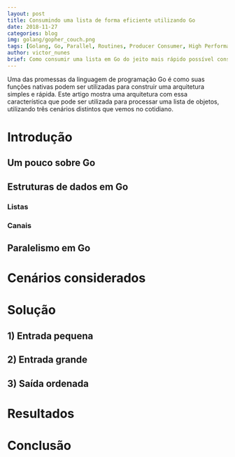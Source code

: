 ```yaml
---
layout: post
title: Consumindo uma lista de forma eficiente utilizando Go
date: 2018-11-27
categories: blog
img: golang/gopher_couch.png
tags: [Golang, Go, Parallel, Routines, Producer Consumer, High Performance]
author: victor_nunes
brief: Como consumir uma lista em Go do jeito mais rápido possível considerando diferentes cenários?
---
```

<style>
  .center {
    display: block;
    margin: 0 auto;
}
</style>

Uma das promessas da linguagem de programação Go é como suas funções nativas podem ser utilizadas para construir uma arquitetura simples e rápida. Este artigo mostra uma arquitetura com essa característica que pode ser utilizada para processar uma lista de objetos, utilizando três cenários distintos que vemos no cotidiano.

# Introdução

## Um pouco sobre Go

## Estruturas de dados em Go

### Listas

### Canais

## Paralelismo em Go

# Cenários considerados

# Solução

## 1) Entrada pequena

## 2) Entrada grande

## 3) Saída ordenada

# Resultados

# Conclusão
